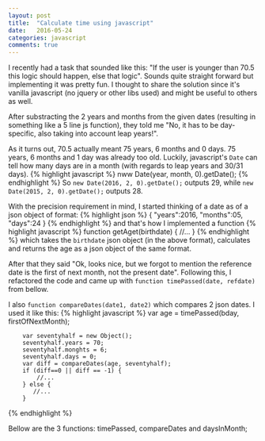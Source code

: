 ```yaml
---
layout: post
title:  "Calculate time using javascript"
date:   2016-05-24
categories: javascript
comments: true
---
```


I recently had a task that sounded like this: "If the user is younger than 70.5 this logic should happen, else that logic". 
Sounds quite straight forward but implementing it was pretty fun. I thought to share the solution since it's vanilla javascript (no jquery or other libs used)
and might be useful to others as well.

After substracting the 2 years and months from the given dates (resulting in something like a 5 line js function), they told me "No, it has to be day-specific, 
also taking into account leap years!".

As it turns out, 70.5 actually meant 75 years, 6 months and 0 days. 75 years, 6 months and 1 day was already too old. 
Luckily, javascript's ``Date`` can tell how many days are in a month (with regards to leap years and 30/31 days). 
{% highlight javascript %}
nww Date(year, month, 0).getDate();
{% endhighlight %}
So ``new Date(2016, 2, 0).getDate();`` outputs 29, while ``new Date(2015, 2, 0).getDate();`` outputs 28.

With the precision requirement in mind, I started thinking of a date as of a json object of format: 
{% highlight json %}
{
    "years":2016,
    "months":05,
    "days":24
}
{% endhighlight %}
and that's how I implemented a function 
{% highlight javascript %}
function getAget(birthdate) {
      //...
}
{% endhighlight %}
which takes the ``birthdate`` json object (in the above format), calculates and returns the age as a json object of the same format. 

After that they said "Ok, looks nice, but we forgot to mention the reference date is the first of next month, not the present date".
Following this, I refactored the code and came up with ``function timePassed(date, refdate)`` from bellow. 

I also ``function compareDates(date1, date2)`` which compares 2 json dates. I used it like this: 
{% highlight javascript %}
    var age = timePassed(bday, firstOfNextMonth);

		var seventyhalf = new Object();
		seventyhalf.years = 70;
		seventyhalf.monghts = 6;
		seventyhalf.days = 0;
		var diff = compareDates(age, seventyhalf);
		if (diff==0 || diff == -1) {
		    //...
		} else {
		   //...
		}
{% endhighlight %}

Bellow are the 3 functions: timePassed, compareDates and daysInMonth;

<script src="https://gist.github.com/amihaiemil/2fc5b7f30c3de9eb299ce74e0f62453d.js"></script>
